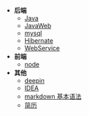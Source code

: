 - **后端**
  - [Java](backend/java/_sidebar.md)
  - [JavaWeb](backend/javaweb/_sidebar.md)
  - [mysql](backend/mysql/_sidebar.md)
  - [Hibernate](backend/hibernate/_sidebar.md)
  - [WebService](backend/webservice/_sidebar.md)
- **前端**
  - [node](/frontend/node/_sidebar.md)
- **其他**
  - [deepin](others/deepin/_sidebar.md)
  - [IDEA](others/IDEA.md)
  - [markdown 基本语法](others/markdown基本语法.md)
  - [简历](others/resume.md)

